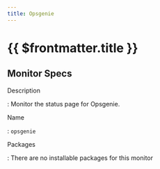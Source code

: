 ```yaml
---
title: Opsgenie
---
```


# {{ $frontmatter.title }}

## Monitor Specs

Description

: Monitor the status page for Opsgenie.

Name

: `opsgenie`

Packages

: There are no installable packages for this monitor


<!--@include: /parts/_1.md-->


<!--@include: /parts/_2.md-->